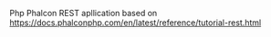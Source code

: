 Php Phalcon REST apllication
based on
https://docs.phalconphp.com/en/latest/reference/tutorial-rest.html
